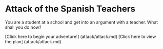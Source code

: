 # Attack of the Spanish Teachers

You are a student at a school and get into an argument with a teacher. What shall you do now?

[Click here to begin your adventure!] (attack/attack.md)
[Click here to view the plan] (attack/attack.md)